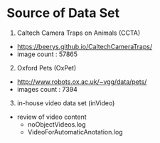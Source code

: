 # Source of Data Set 

1. Caltech Camera Traps on Animals (CCTA)
- https://beerys.github.io/CaltechCameraTraps/
- image count : 57865
2. Oxford Pets (OxPet)
- http://www.robots.ox.ac.uk/~vgg/data/pets/
- images count : 7394
3. in-house video data set (inVideo)
- review of video content 
    - noObjectVideos.log
    - VideoForAutomaticAnotation.log
